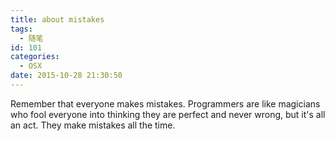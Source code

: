 ```yaml
---
title: about mistakes
tags:
  - 随笔
id: 101
categories:
  - OSX
date: 2015-10-28 21:30:50
---
```


Remember that everyone makes mistakes. Programmers are like magicians who fool everyone into thinking they are perfect and never wrong, but it's all an act. They make mistakes all the time.
